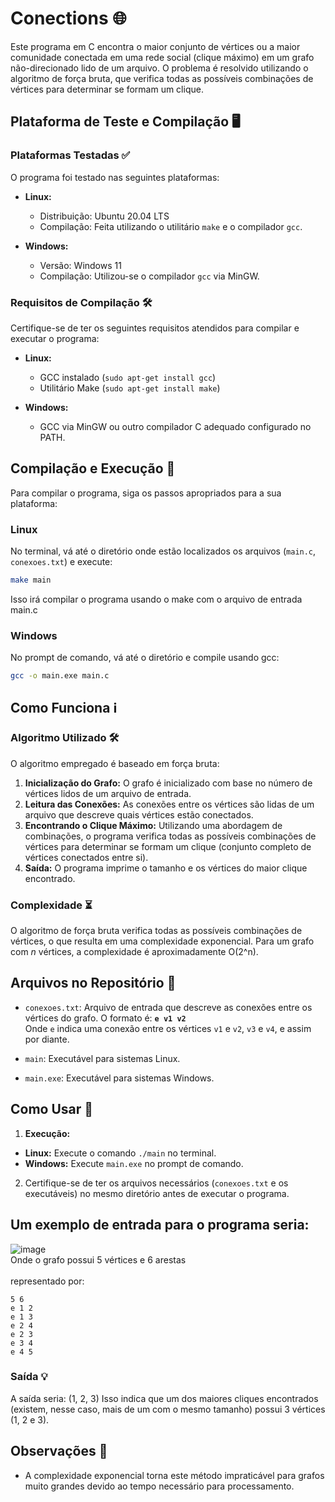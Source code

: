 # Conections 🌐

Este programa em C encontra o maior conjunto de vértices ou a maior comunidade conectada em uma rede social (clique máximo) em um grafo não-direcionado lido de um arquivo. O problema é resolvido utilizando o algoritmo de força bruta, que verifica todas as possíveis combinações de vértices para determinar se formam um clique.

## Plataforma de Teste e Compilação 🖥️

### Plataformas Testadas ✅

O programa foi testado nas seguintes plataformas:

- **Linux:**
  - Distribuição: Ubuntu 20.04 LTS
  - Compilação: Feita utilizando o utilitário `make` e o compilador `gcc`.

- **Windows:**
  - Versão: Windows 11
  - Compilação: Utilizou-se o compilador `gcc` via MinGW.

### Requisitos de Compilação 🛠️

Certifique-se de ter os seguintes requisitos atendidos para compilar e executar o programa:

- **Linux:**
  - GCC instalado (`sudo apt-get install gcc`)
  - Utilitário Make (`sudo apt-get install make`)

- **Windows:**
  - GCC via MinGW ou outro compilador C adequado configurado no PATH.

## Compilação e Execução 🚀

Para compilar o programa, siga os passos apropriados para a sua plataforma:

### Linux

No terminal, vá até o diretório onde estão localizados os arquivos (`main.c`, `conexoes.txt`) e execute:

```bash
make main
```
Isso irá compilar o programa usando o make com o arquivo de entrada main.c

### Windows
No prompt de comando, vá até o diretório e compile usando gcc:
```bash
gcc -o main.exe main.c
```

## Como Funciona ℹ️

### Algoritmo Utilizado 🛠️

O algoritmo empregado é baseado em força bruta:
1. **Inicialização do Grafo:** O grafo é inicializado com base no número de vértices lidos de um arquivo de entrada.
2. **Leitura das Conexões:** As conexões entre os vértices são lidas de um arquivo que descreve quais vértices estão conectados.
3. **Encontrando o Clique Máximo:** Utilizando uma abordagem de combinações, o programa verifica todas as possíveis combinações de vértices para determinar se formam um clique (conjunto completo de vértices conectados entre si).
4. **Saída:** O programa imprime o tamanho e os vértices do maior clique encontrado.

### Complexidade ⏳

O algoritmo de força bruta verifica todas as possíveis combinações de vértices, o que resulta em uma complexidade exponencial. Para um grafo com *n* vértices, a complexidade é aproximadamente O(2^n).

## Arquivos no Repositório 📁

- `conexoes.txt`: Arquivo de entrada que descreve as conexões entre os vértices do grafo. O formato é: **`e v1 v2`**<br />
Onde `e` indica uma conexão entre os vértices `v1` e `v2`, `v3` e `v4`, e assim por diante.

- `main`: Executável para sistemas Linux.
- `main.exe`: Executável para sistemas Windows.

## Como Usar 🚀

1. **Execução:**
 - **Linux:** Execute o comando `./main` no terminal.
 - **Windows:** Execute `main.exe` no prompt de comando.

2. Certifique-se de ter os arquivos necessários (`conexoes.txt` e os executáveis) no mesmo diretório antes de executar o programa.

## Um exemplo de entrada para o programa seria:<br />

![image](https://github.com/Fabio-araujo-silva/Conections/assets/82675020/2ad17af8-2d5a-4ce8-8189-b30eb6447b74)
<br />Onde o grafo possui 5 vértices e 6 arestas<br />
<br />representado por:

```
5 6
e 1 2
e 1 3
e 2 4
e 2 3
e 3 4
e 4 5
```
### Saída 💡

A saída seria:
(1, 2, 3)
Isso indica que um dos maiores cliques encontrados (existem, nesse caso, mais de um com o mesmo tamanho) possui 3 vértices (1, 2 e 3).


## Observações 📝

- A complexidade exponencial torna este método impraticável para grafos muito grandes devido ao tempo necessário para processamento.
